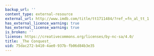 ```yaml
---
backup_url: ''
content_type: external-resource
external_url: http://www.imdb.com/title/tt1711484/?ref_=fn_al_tt_1
has_external_licence_warning: true
has_external_license_warning: true
is_broken: ''
license: https://creativecommons.org/licenses/by-nc-sa/4.0/
title: _The Conquest_
uid: 75dac272-b410-4ae0-937b-fb06d84b3e35
---
```

